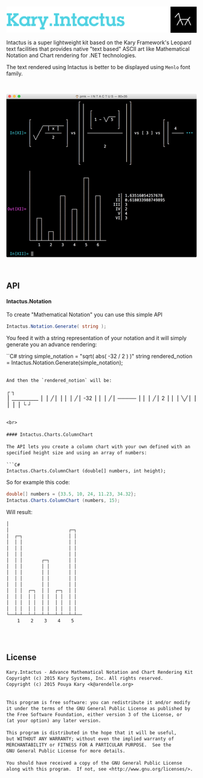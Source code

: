 ![](title.png)

Intactus is a super lightweight kit based on the Kary Framework's Leopard text facilities that provides native "text based" ASCII art like Mathematical Notation and Chart rendering for .NET technologies.

The text rendered using Intactus is better to be displayed using `Menlo` font family. 

<br>

![](int.png)

<br>

## API

#### Intactus.Notation

To create "Mathematical Notation" you can use this simple API


```C#
Intactus.Notation.Generate( string );
```

You feed it with a string representation of your notation and it will simply generate you an advance rendering:


``C#
string simple_notation = "sqrt( abs( -32 / 2 ) )"
string rendered_notion = Intactus.Notation.Generate(simple_notation);
```

And then the `rendered_notion` will be:

```
┌                   ┐                                                   
⎪       ___________ ⎪
⎪      ╱ ⎜       ⎟  ⎪
⎪     ╱  ⎜  -32  ⎟  ⎪
⎪    ╱   ⎜ ───── ⎟  ⎪
⎪   ╱    ⎜   2   ⎟  ⎪
⎪ ╲╱     ⎜       ⎟  ⎪
⎪                   ⎪
└                   ┘
```

<br>

#### Intactus.Charts.ColumnChart

The API lets you create a column chart with your own defined with an specified height size and using an array of numbers: 

```C#
Intactus.Charts.ColumnChart (double[] numbers, int height);
```

So for example this code:

```C#
double[] numbers = {33.5, 10, 24, 11.23, 34.32};
Intactus.Charts.ColumnChart (numbers, 15);
```

Will result:

```
│                                        
│                      ┌─┐               
│  ┌─┐                 │ │               
│  │ │                 │ │               
│  │ │                 │ │               
│  │ │                 │ │  
│  │ │       ┌─┐       │ │ 
│  │ │       │ │       │ │ 
│  │ │       │ │       │ │ 
│  │ │       │ │       │ │ 
│  │ │       │ │       │ │ 
│  │ │  ┌─┐  │ │  ┌─┐  │ │  
│  │ │  │ │  │ │  │ │  │ │               
│  │ │  │ │  │ │  │ │  │ │               
│  │ │  │ │  │ │  │ │  │ │               
└──┴─┴──┴─┴──┴─┴──┴─┴──┴─┴──
    1    2    3    4    5     
```


<br><br>

## License

```
Kary.Intactus - Advance Mathematical Notation and Chart Rendering Kit
Copyright (c) 2015 Kary Systems, Inc. All rights reserved.
Copyright (c) 2015 Pouya Kary <k@arendelle.org>


This program is free software: you can redistribute it and/or modify
it under the terms of the GNU General Public License as published by
the Free Software Foundation, either version 3 of the License, or
(at your option) any later version.

This program is distributed in the hope that it will be useful,
but WITHOUT ANY WARRANTY; without even the implied warranty of
MERCHANTABILITY or FITNESS FOR A PARTICULAR PURPOSE.  See the
GNU General Public License for more details.

You should have received a copy of the GNU General Public License
along with this program.  If not, see <http://www.gnu.org/licenses/>.
```
